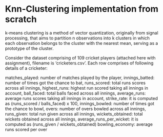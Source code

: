 # Knn-Clustering implementation from scratch
k-means clustering is a method of vector quantization, originally from signal processing, that aims to partition n observations into k clusters in which each observation belongs to the cluster with the nearest mean, serving as a prototype of the cluster.

Consider the dataset comprising of 109 cricket players (attached here with assignment), filename is ‘cricketers.csv’. Each row comprises of following details of a cricketer: 

matches_played: number of matches played by the player, 
innings_batted: number of times got the chance to bat,
runs_scored: total runs scores across all innings,
highest_runs: highest run scored taking all innings in account,
ball_faced: total balls faced across all innings,
average_runs: average runs scores taking all innings in account, 
strike_rate: it is computed as (runs_scored / balls_faced) x 100,
innings_bowled: number of times got the chance to bowl,
overs: number of overs bowled across all innings,
runs_given: total run given across all innings,
wickets_obtained: total wickets obtained across all innings,
average_runs_per_wicket: it is computed as (runs_given / wickets_obtained)
bowling_economy: average runs scored per over
